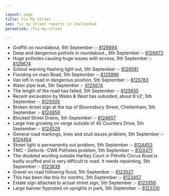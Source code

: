 ```yaml
---

layout: page
title: Fix My Street
seo: fix my street reports in Cheltenham
permalink: /fix-my-street

---
```


<!-- fix_marker starts -->

- Graffiti on roundabout, 6th September :- [8126894](https://www.fixmystreet.com/report/8126894)
- Deep and dangerous pothole in roundabout., 6th September :- [8126872](https://www.fixmystreet.com/report/8126872)
- Huge potholes causing huge issues with access, 5th September :- [8126674](https://www.fixmystreet.com/report/8126674)
- School warning flashing light out, 5th September :- [8126581](https://www.fixmystreet.com/report/8126581)
- Flooding on main Road, 5th September :- [8125996](https://www.fixmystreet.com/report/8125996)
- Van left in road in dangerous position, 5th September :- [8125783](https://www.fixmystreet.com/report/8125783)
- Water pipe leak, 5th September :- [8125674](https://www.fixmystreet.com/report/8125674)
- The length of the road has failed, 5th September :- [8125655](https://www.fixmystreet.com/report/8125655)
- Recent excavation by Wales & West has subsided, about 6’x2’, 5th September :- [8125505](https://www.fixmystreet.com/report/8125505)
- Broken street sign at the top of Bloomsbury Street, Cheltenham, 5th September :- [8124856](https://www.fixmystreet.com/report/8124856)
- Blocked Street Drains, 5th September :- [8124657](https://www.fixmystreet.com/report/8124657)
- Large tree growing on verge outside of 45 Courtiers Drive, 5th September :- [8124528](https://www.fixmystreet.com/report/8124528)
- General road markings, lines and stud issues problem, 5th September :- [8124454](https://www.fixmystreet.com/report/8124454)
- Street light is permanently out problem, 5th September :- [8124453](https://www.fixmystreet.com/report/8124453)
- TMC - Defects -CW6 Potholes  problem, 5th September :- [8124471](https://www.fixmystreet.com/report/8124471)
- The disabled wording outside Hartley Court in Pittville Circus Road is badly scuffed and is very difficult to read. It needs repainting, 5th September :- [8123639](https://www.fixmystreet.com/report/8123639)
- Gravel on road following flood, 5th September :- [8123527](https://www.fixmystreet.com/report/8123527)
- This has been like this for months, 5th September :- [8123457](https://www.fixmystreet.com/report/8123457)
- Estate sign attached to actual street sign, 5th September :- [8123356](https://www.fixmystreet.com/report/8123356)
- Large banner flyposted on uprights in park, 5th September :- [8123310](https://www.fixmystreet.com/report/8123310)

<!-- fix_marker ends -->